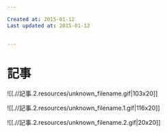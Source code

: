 ```yaml
---

Created at: 2015-01-12
Last updated at: 2015-01-12


---
```


# 記事


![[.//記事.2.resources/unknown_filename.gif\|103x20]]

![[.//記事.2.resources/unknown_filename.1.gif\|116x20]]

![[.//記事.2.resources/unknown_filename.2.gif\|20x20]]

